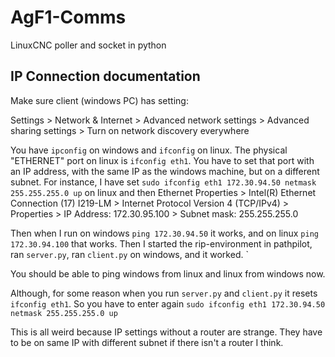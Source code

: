 # AgF1-Comms
LinuxCNC poller and socket in python


## IP Connection documentation

Make sure client (windows PC) has setting:

Settings > Network & Internet > Advanced network settings > Advanced sharing settings > Turn on network discovery everywhere

You have `ipconfig` on windows and `ifconfig` on linux. The physical "ETHERNET" port on linux is `ifconfig eth1`. You have to set that port with an IP address, with the same IP as the windows machine, but on a different subnet. For instance, I have set `sudo ifconfig eth1 172.30.94.50 netmask 255.255.255.0 up` on linux and then Ethernet Properties > Intel(R) Ethernet Connection (17) I219-LM > Internet Protocol Version 4 (TCP/IPv4) > Properties > IP Address: 172.30.95.100 > Subnet mask: 255.255.255.0

Then when I run on windows `ping 172.30.94.50` it works, and on linux `ping 172.30.94.100` that works. Then I started the rip-environment in pathpilot, ran `server.py`, ran `client.py` on windows, and it worked.
`

You should be able to ping windows from linux and linux from windows now.

Although, for some reason when you run `server.py` and `client.py` it resets `ifconfig eth1`. So you have to enter again `sudo ifconfig eth1 172.30.94.50 netmask 255.255.255.0 up`

This is all weird because IP settings without a router are strange. They have to be on same IP with different subnet if there isn't a router I think.
